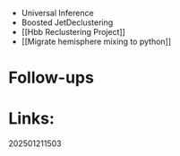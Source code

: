 
- Universal Inference 
- Boosted JetDeclustering
- [[Hbb Reclustering Project]]
- [[Migrate hemisphere mixing to python]]


# Follow-ups


# Links: 



202501211503
